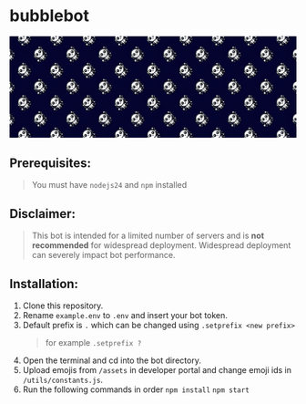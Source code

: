 # bubblebot

<img src="https://github.com/maazinalthaf/bubblebot/blob/main/assets/banner.png?raw=true"/>


## Prerequisites: 
> You must have `nodejs24` and `npm` installed


## Disclaimer:
> This bot is intended for a limited number of servers and is **not recommended** for widespread deployment. Widespread deployment can severely impact bot performance. 

## Installation: 
1. Clone this repository.
2. Rename `example.env` to `.env` and insert your bot token.
3. Default prefix is `.` which can be changed using `.setprefix <new prefix>`
    >  for example `.setprefix ?`
4. Open the terminal and cd into the bot directory.
5. Upload emojis from `/assets` in developer portal and change emoji ids in `/utils/constants.js`. 
6. Run the following commands in order `npm install` `npm start`
